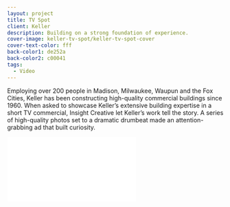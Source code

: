 ```yaml
---
layout: project
title: TV Spot
client: Keller
description: Building on a strong foundation of experience.
cover-image: keller-tv-spot/keller-tv-spot-cover
cover-text-color: fff
back-color1: de252a
back-color2: c00041
tags:
  - Video
---
```


Employing over 200 people in Madison, Milwaukee, Waupun and the Fox Cities, Keller has been constructing high-quality commercial buildings since 1960. When asked to showcase Keller’s extensive building expertise in a short TV commercial, Insight Creative let Keller’s work tell the story. A series of high-quality photos set to a dramatic drumbeat made an attention-grabbing ad that built curiosity.

<iframe src="//fast.wistia.net/embed/iframe/azgxouw2be" allowtransparency="true" frameborder="0" scrolling="no" class="wistia_embed" name="wistia_embed" allowfullscreen mozallowfullscreen webkitallowfullscreen oallowfullscreen msallowfullscreen ></iframe><script src="//fast.wistia.net/assets/external/E-v1.js" async></script>
